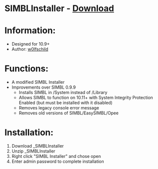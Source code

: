 # SIMBLInstaller - [Download](https://github.com/w0lfschild/SIMBLPlugins/raw/master/_SIMBLInstaller/_SIMBLInstaller.zip)

# Information:

- Designed for 10.9+
- Author: [w0lfschild](https://github.com/w0lfschild)

# Functions:

- A modified SIMBL Installer
- Improvements over SIMBL 0.9.9
	- Installs SIMBL in /System instead of /Library
	- Allows SIMBL to function on 10.11+ with System Integrity Protection Enabled (but must be installed with it disabled)
	- Removes legacy console error message
	- Removes old versions of SIMBL/EasySIMBL/Opee

# Installation:

1. Download _SIMBLInstaller
2. Unzip _SIMBLInstaller
3. Right click "SIMBL Installer" and chose open
4. Enter admin password to complete installation